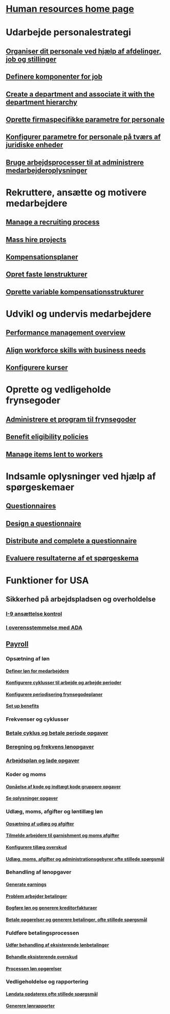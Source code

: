 # [Human resources home page](index.md)
# Udarbejde personalestrategi
## [Organiser dit personale ved hjælp af afdelinger, job og stillinger](departments-jobs-positions.md)
## [Definere komponenter for job](create-job.md)
## [Create a department and associate it with the department hierarchy](create-department-add-department-hierarchy.md)
## [Oprette firmaspecifikke parametre for personale](set-up-company-specific-hr-parameters.md)
## [Konfigurer parametre for personale på tværs af juridiske enheder](set-up-hr-parameters-across-legal-entities.md)
## [Bruge arbejdsprocesser til at administrere medarbejderoplysninger](workflow-manage-employee-information.md)
# Rekruttere, ansætte og motivere medarbejdere
## [Manage a recruiting process](manage-recruiting-process.md)
## [Mass hire projects](mass-hire-projects.md)
## [Kompensationsplaner](compensation-plans.md)
## [Opret faste lønstrukturer](create-fixed-compensation-plans.md)
## [Oprette variable kompensationsstrukturer](create-variable-compensation-plans.md)
# Udvikl og undervis medarbejdere
## [Performance management overview](performance-management-overview.md)
## [Align workforce skills with business needs](skills.md)
## [Konfigurere kurser](courses.md)
# Oprette og vedligeholde frynsegoder
## [Administrere et program til frynsegoder](manage-benefit-program.md)
## [Benefit eligibility policies](benefit-eligibility-policies.md)
## [Manage items lent to workers](loan-items.md)
# Indsamle oplysninger ved hjælp af spørgeskemaer
## [Questionnaires](questionnaires.md)
## [Design a questionnaire](design-questionnaires.md)
## [Distribute and complete a questionnaire](distribute-questionnaires.md)
## [Evaluere resultaterne af et spørgeskema](evaluate-questionnaire-results.md)
# Funktioner for USA
## Sikkerhed på arbejdspladsen og overholdelse
### [I-9 ansættelse kontrol](localizations/noam-usa-form-i-9-verification.md)
### [I overensstemmelse med ADA](localizations/noam-usa-comply-ada.md)
## [Payroll](localizations/noam-usa-payroll.md)
### Opsætning af løn
#### [Definer løn for medarbejdere](localizations/noam-usa-worker-position-payroll-tasks.md)
#### [Konfigurere cyklusser til arbejde og arbejde perioder](localizations/noam-usa-work-cycle-work-period-tasks.md)
#### [Konfigurere periodisering frynsegodeplaner](localizations/noam-usa-benefit-accrual-plan-tasks.md)
#### [Set up benefits](localizations/noam-usa-benefit-set-up-tasks.md)
### Frekvenser og cyklusser
### [Betale cyklus og betale periode opgaver](localizations/noam-usa-pay-cycle-pay-period-tasks-sample.md)
### [Beregning og frekvens lønopgaver](localizations/noam-usa-payroll-calculation-frequencies-tasks.md)
### [Arbejdsplan og lade opgaver](localizations/noam-usa-work-schedule-leave-tasks.md)
### Koder og moms
#### [Opnåelse af kode og indtægt kode gruppere opgaver](localizations/noam-usa-earning-code-group-tasks.md)
#### [Se oplysninger opgaver](localizations/noam-usa-tax-information-tasks.md)
### Udlæg, moms, afgifter og løntillæg løn
#### [Opsætning af udlæg og afgifter](localizations/noam-usa-garnishment-tax-levy-set-up-tasks.md)
#### [Tilmelde arbejdere til garnishment og moms afgifter](localizations/noam-usa-garnishment-tax-levy-enrollment-tasks.md)
#### [Konfigurere tillæg overskud](localizations/noam-usa-premium-earning-setup-tasks.md)
#### [Udlæg, moms, afgifter og administrationsgebyrer ofte stillede spørgsmål](localizations/noam-usa-garnishment-tax-levy-administrative-fees.md)
### Behandling af lønopgaver
#### [Generate earnings](localizations/noam-usa-earnings-generation-process.md)
#### [Problem arbejder betalinger](localizations/noam-usa-issue-worker-payments.md)
#### [Bogføre løn og generere kreditorfakturaer](localizations/noam-usa-post-payroll-generate-vendor-invoices.md)
#### [Betale opgørelser og generere betalinger, ofte stillede spørgsmål](localizations/noam-usa-pay-statements-payment-generation-process.md)
### Fuldføre betalingsprocessen
#### [Udfør behandling af eksisterende lønbetalinger](localizations/noam-usa-existing-payroll-payments.md)
#### [Behandle eksisterende overskud](localizations/noam-usa-existing-earnings.md)
#### [Processen løn opgørelser](localizations/noam-usa-pay-statements.md)
### Vedligeholdelse og rapportering
#### [Løndata opdateres ofte stillede spørgsmål](localizations/noam-usa-payroll-data-updates.md)
#### [Generere lønrapporter](localizations/noam-usa-generate-payroll-reports.md)

